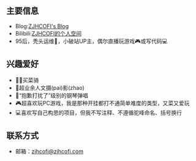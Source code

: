 ## 主要信息
- Blog:[ZJHCOFI's Blog](https://www.zjhcofi.com/)
- Bilibili:[ZJHCOFI的个人空间](https://space.bilibili.com/9704701)
- 95后，秃头运维🐶，小破站UP主，偶尔直播玩游戏🎮或写代码💻
## 兴趣爱好
- 🚴🏼买菜骑
- 📸超业余人文摄(pai)影(zhao)
- 🎹“抱歉打扰了”级别的钢琴弹唱
- 🎮超喜欢玩PC游戏，我是那种开挂都打不通简单难度的类型，又菜又爱玩
- 💻喜欢写自己构思的项目，但我不写注释、不遵循驼峰命名、括号换行
## 联系方式
- 邮箱：[zjhcofi@zjhcofi.com](mailto:zjhcofi@zjhcofi.com)
